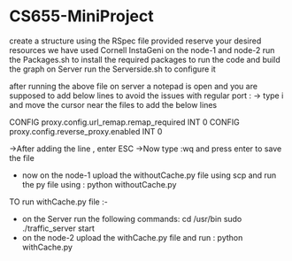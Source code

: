 # CS655-MiniProject

create a structure using the RSpec file provided 
reserve your desired resources we have used Cornell InstaGeni
on the node-1 and node-2 run the Packages.sh to install the required packages to run the code and build the graph
on Server run the Serverside.sh to configure it

after running the above file on server a notepad is open and you are supposed to add below lines to avoid the issues with regular port : 
-> type i and move the cursor near the files to add the below lines

 CONFIG proxy.config.url_remap.remap_required INT 0
  CONFIG proxy.config.reverse_proxy.enabled INT 0


->After adding the line , enter ESC 
->Now type :wq and press enter to save the file

- now on the node-1 upload the withoutCache.py file using scp and run the py file using : python withoutCache.py 

TO run withCache.py file :-
- on the Server run the following commands:
	cd /usr/bin
	sudo ./traffic_server start
- on the node-2 upload the withCache.py file and run : python withCache.py
